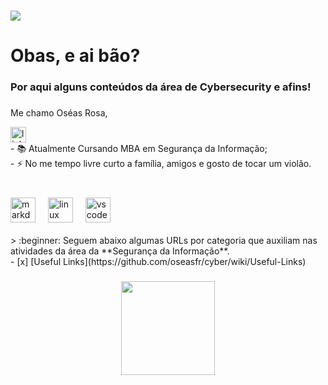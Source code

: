 ###
<div align="left">
<img src="https://visitor-badge.laobi.icu/badge?page_id=oseasfr.oseasfr&"  />
</div>

###

<h1 align="left">Obas, e ai bão?</h1>

###

<h3 align="left">Por aqui alguns conteúdos da área de Cybersecurity e afins!</h3>

###

<p align="left">Me chamo Oséas Rosa,
<div align="left">
  <a href="https://www.linkedin.com/in/oseasfr/" target="_blank">
    <img src="https://img.shields.io/static/v1?message=LinkedIn&logo=linkedin&label=&color=0077B5&logoColor=white&labelColor=&style=for-the-badge" height="25" alt="linkedin logo"  />
  </a>
</div>  
  - 📚 Atualmente Cursando MBA em Segurança da Informação;<br>
  - ⚡ No me tempo livre curto a família, amigos e gosto de tocar um violão.</p>

###
<br>
<div align="left">
  <img src="https://cdn.jsdelivr.net/gh/devicons/devicon/icons/markdown/markdown-original.svg" height="40" alt="markdown logo"  />
  <img width="12" />
  <img src="https://cdn.jsdelivr.net/gh/devicons/devicon/icons/linux/linux-original.svg" height="40" alt="linux logo"  />
  <img width="12" />
  <img src="https://cdn.jsdelivr.net/gh/devicons/devicon/icons/vscode/vscode-original.svg" height="40" alt="vscode logo"  />
</div>

<br>
> :beginner: Seguem abaixo algumas URLs por categoria que auxiliam nas atividades da área da **Segurança da Informação**.

<br>
- [x] [Useful Links](https://github.com/oseasfr/cyber/wiki/Useful-Links) 

###

<div align="center">
  <img height="150" src="https://github.com/jglovier/gifs/raw/gh-pages/hacking/typity-type.gif?raw=true"  />
</div>
<h3 align="left"></h3>
